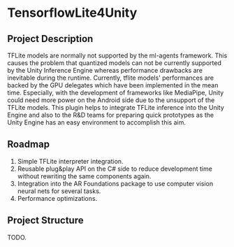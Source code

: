 # TensorflowLite4Unity

## Project Description
TFLite models are normally not supported by the ml-agents framework. This causes the problem that quantized models can not be currently supported by the Unity Inference Engine whereas performance drawbacks are inevitable during the runtime. Currently, tflite models' performances are backed by the GPU delegates which have been implemented in the mean time. Especially, with the development of frameworks like MediaPipe, Unity could need more power on the Android side due to the unsupport of the TFLite models. This plugin helps to integrate TFLite inference into the Unity Engine and also to the R&D teams for preparing quick prototypes as the Unity Engine has an easy environment to accomplish this aim.

## Roadmap
1.  Simple TFLite interpreter integration.
2.  Reusable plug&play API on the C# side to reduce development time without rewriting the same components again.
3.  Integration into the AR Foundations package to use computer vision neural nets for several tasks.
4.  Performance optimizations.

## Project Structure
TODO.
